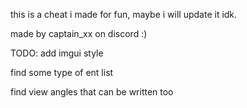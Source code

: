 this is a cheat i made for fun, maybe i will update it idk.

made by captain_xx on discord :)


TODO:
  add imgui style
  
  find some type of ent list
  
  find view angles that can be written too
